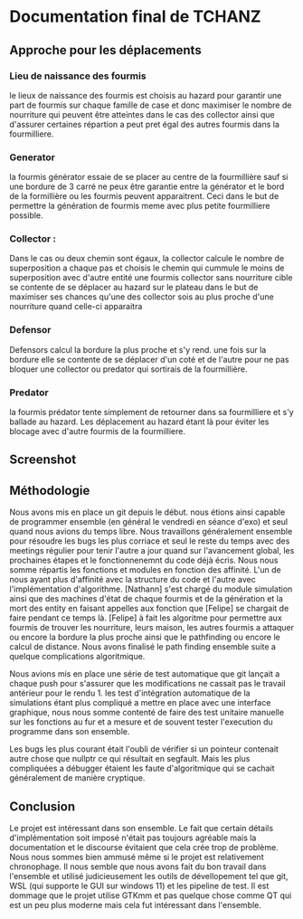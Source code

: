 # Documentation final de TCHANZ
## Approche pour les déplacements
### Lieu de naissance des fourmis
le lieux de naissance des fourmis est choisis au hazard pour garantir une part de fourmis sur chaque famille de case et donc maximiser le nombre de nourriture qui peuvent être atteintes dans le cas des collector ainsi que d'assurer certaines répartion a peut pret égal des autres fourmis dans la fourmilliere.

### Generator
la fourmis générator essaie de se placer au centre de la fourmillière sauf si une bordure de 3 carré ne peux être garantie entre la générator et le bord de la formillière ou les fourmis peuvent apparaitrent. Ceci dans le but de permettre la génération de fourmis meme avec plus petite fourmilliere possible.

### Collector :
Dans le cas ou deux chemin sont égaux, la collector calcule le nombre de superposition a chaque pas et choisis le chemin qui cummule le moins de superposition avec d'autre entité
une fourmis collector sans nourriture cible se contente de se déplacer au hazard sur le plateau dans le but de maximiser ses chances qu'une des collector sois au plus proche d'une nourriture quand celle-ci apparaitra

### Defensor
Defensors calcul la bordure la plus proche et s'y rend. une fois sur la bordure elle se contente de se déplacer d'un coté et de l'autre pour ne pas bloquer une collector ou predator qui sortirais de la fourmillière.

### Predator
la fourmis prédator tente simplement de retourner dans sa fourmilliere et s'y ballade au hazard. Les déplacement au hazard étant là pour éviter les blocage avec d'autre fourmis de la fourmilliere.

## Screenshot

## Méthodologie
Nous avons mis en place un git depuis le début. nous étions ainsi capable de programmer ensemble (en général le vendredi en séance d'exo) et seul quand nous avions du temps libre. Nous travaillons généralement ensemble pour résoudre les bugs les plus corriace et seul le reste du temps avec des meetings régulier pour tenir l'autre a jour quand sur l'avancement global, les prochaines étapes et le fonctionnenemnt du code déjà écris. Nous nous somme répartis les fonctions et modules en fonction des affinité. L'un de nous ayant plus d'affinité avec la structure du code et l'autre avec l'implémentation d'algorithme.
[Nathann] s'est chargé du module simulation ainsi que des machines d'état de chaque fourmis et de la génération et la mort des entity en faisant appelles aux fonction que [Felipe] se chargait de faire pendant ce temps là. [Felipe] à fait les algoritme pour permettre aux fourmis de trouver les nourriture, leurs maison, les autres fourmis a attaquer ou encore la bordure la plus proche ainsi que le pathfinding ou encore le calcul de distance. Nous avons finalisé le path finding ensemble suite a quelque complications algoritmique.

Nous avions mis en place une série de test automatique que git lançait a chaque push pour s'assurer que les modifications ne cassait pas le travail antérieur pour le rendu 1.
les test d'intégration automatique de la simulations étant plus compliqué a mettre en place avec une interface graphique, nous nous somme contenté de faire des test unitaire manuelle sur les fonctions au fur et a mesure et de souvent tester l'execution du programme dans son ensemble.

Les bugs les plus courant était l'oubli de vérifier si un pointeur contenait autre chose que nullptr ce qui résultait en segfault. Mais les plus compliquées a débugger étaient les faute d'algoritmique qui se cachait généralement de manière cryptique.

## Conclusion

Le projet est intéressant dans son ensemble. Le fait que certain détails d'implémentation soit imposé n'était pas toujours agréable mais la documentation et le discourse évitaient que cela crée trop de problème. Nous nous sommes bien ammusé même si le projet est relativement chronophage. Il nous semble que nous avons fait du bon travail dans l'ensemble et utilisé judicieusement les outils de dévellopement tel que git, WSL (qui supporte le GUI sur windows 11) et les pipeline de test. Il est dommage que le projet utilise GTKmm et pas quelque chose comme QT qui est un peu plus moderne mais cela fut intéressant dans l'ensemble.
